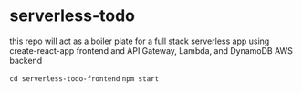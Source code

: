 # serverless-todo
this repo will act as a boiler plate for a full stack serverless app using create-react-app frontend and API Gateway, Lambda, and DynamoDB AWS backend



`cd serverless-todo-frontend`
`npm start`